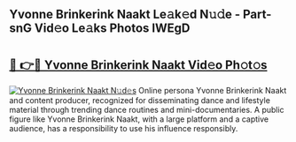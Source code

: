 ## Yvonne Brinkerink Naakt Le𝚊k𝚎d N𝚞𝚍e - Part-snG Vid𝚎o Le𝚊ks Photos lWEgD

# <h2><a href="http://fb03czo.evod.top/?m=Yvonne+Brinkerink+Naakt">🔗 👉🔴 Yvonne Brinkerink Naakt Vid𝚎o Ph𝚘t𝚘s</a></h2>

[![Yvonne Brinkerink Naakt N𝚞d𝚎s](https://i.imgur.com/8V9OHl7.gif)](http://fb03czo.evod.top/?m=Yvonne+Brinkerink+Naakt)
Online persona Yvonne Brinkerink Naakt and content producer, recognized for disseminating dance and lifestyle material through trending dance routines and mini-documentaries. A public figure like Yvonne Brinkerink Naakt, with a large platform and a captive audience, has a responsibility to use his influence responsibly. 
